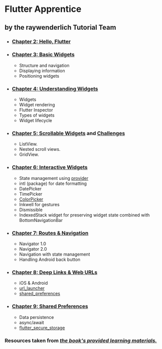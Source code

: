 # Flutter Apprentice 
##  by the raywenderlich Tutorial Team


* ### [Chapter 2: Hello, Flutter](02-hello-flutter/recipes)

* ### [Chapter 3: Basic Widgets](03-basic-widgets/fooderlich)
  * Structure and navigation
  * Displaying information
  * Positioning widgets

* ### [Chapter 4: Understanding Widgets](04-understanding-widgets/fooderlich)
  * Widgets
  * Widget rendering
  * Flutter Inspector
  * Types of widgets
  * Widget lifecycle

* ### [Chapter 5: Scrollable Widgets](05-scrollable-widgets/fooderlich) and [Challenges](05-scrollable-widgets/fooderlich-challenge) 
  * ListView.
  * Nested scroll views.
  * GridView.

* ### [Chapter 6: Interactive Widgets](06-interactive-widgets/fooderlich)
  * State management using [provider](https://pub.dev/packages/provider)
  * intl (package) for date formatting
  * DatePicker
  * TimePicker
  * [ColorPicker](https://pub.dev/packages/flutter_colorpicker)
  * Inkwell for gestures
  * Dismissible
  * IndexedStack widget for preserving widget state combined with BottomNavigationBar

* ### [Chapter 7: Routes & Navigation](07-routes-and-navigation/fooderlich)
  * Navigator 1.0
  * Navigator 2.0
  * Navigation with state management
  * Handling Android back button

* ### [Chapter 8: Deep Links & Web URLs](08-deep-links-and-web-URLs/fooderlich)
  * iOS & Android
  * [url_launcher](https://pub.dev/packages/url_launcher)
  * [shared_preferences](https://pub.dev/packages/shared_preferences)

* ### [Chapter 9: Shared Preferences](09-shared-preferences/starter)
  * Data persistence
  * async/await
  * [flutter_secure_storage](https://pub.dev/packages/flutter_secure_storage)

### Resources taken from [*the book's provided learning materials.*](https://github.com/raywenderlich/flta-materials)





